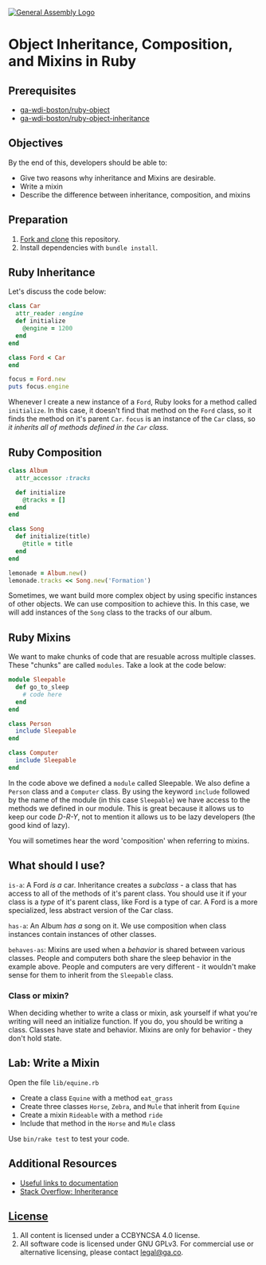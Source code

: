 [![General Assembly Logo](https://camo.githubusercontent.com/1a91b05b8f4d44b5bbfb83abac2b0996d8e26c92/687474703a2f2f692e696d6775722e636f6d2f6b6538555354712e706e67)](https://generalassemb.ly/education/web-development-immersive)

# Object Inheritance, Composition, and Mixins in Ruby

## Prerequisites

-   [ga-wdi-boston/ruby-object](https://github.com/ga-wdi-boston/ruby-object)
-   [ga-wdi-boston/ruby-object-inheritance](https://github.com/ga-wdi-boston/ruby-objecs-inheritance)

## Objectives

By the end of this, developers should be able to:

-   Give two reasons why inheritance and Mixins are desirable.
-   Write a mixin
-   Describe the difference between inheritance, composition, and mixins

## Preparation

1.  [Fork and clone](https://github.com/ga-wdi-boston/meta/wiki/ForkAndClone)
    this repository.
1.  Install dependencies with `bundle install`.

## Ruby Inheritance

Let's discuss the code below:

```ruby
class Car
  attr_reader :engine
  def initialize
    @engine = 1200
  end
end

class Ford < Car
end

focus = Ford.new
puts focus.engine
```

Whenever I create a new instance of a `Ford`, Ruby looks for a method called `initialize`. In this case, it doesn't find that method on the `Ford` class, so it finds the method on it's parent `Car`. `focus` is an instance of the `Car` class,  so *it inherits all of methods defined in the `Car` class.*

## Ruby Composition

```ruby
class Album
  attr_accessor :tracks

  def initialize
    @tracks = []
  end
end

class Song
  def initialize(title)
    @title = title
  end
end

lemonade = Album.new()
lemonade.tracks << Song.new('Formation')
```

Sometimes, we want build more complex object by using specific instances of other
 objects. We can use composition to achieve this. In this case, we will add
 instances of the `Song` class to the tracks of our album.

## Ruby Mixins

We want to make chunks of code that are resuable across multiple classes.
These "chunks" are called `modules`. Take a look at the code below:

```ruby
module Sleepable
  def go_to_sleep
    # code here
  end
end

class Person
  include Sleepable
end

class Computer
  include Sleepable
end
```

In the code above we defined a `module` called Sleepable. We also define a
`Person` class and a `Computer` class. By using the keyword `include` followed
by the name of the module (in this case `Sleepable`) we have access to the methods
we defined in our module.  This is great because it allows us to keep our code
*D-R-Y*, not to mention it allows us to be lazy developers (the good kind of
lazy).

You will sometimes hear the word 'composition' when referring to mixins.

## What should I use?

`is-a`: A Ford *is a* car. Inheritance creates a *subclass* - a class that has access to all of the methods of it's parent class. You should use it if your class is a *type* of it's parent class, like Ford is a type of car. A Ford is a more specialized, less abstract version of the Car class.

`has-a`: An Album *has a* song on it. We use composition when class instances
contain instances of other classes.

`behaves-as`: Mixins are used when a *behavior* is shared between various classes. People and computers both share the sleep behavior in the example above. People and computers are very different - it wouldn't make sense for them to inherit from the `Sleepable` class.

### Class or mixin?
When deciding whether to write a class or mixin, ask yourself if what you're
writing will need an initialize function. If you do, you should be writing a class.
Classes have state and behavior. Mixins are only for behavior - they don't hold
state.

## Lab: Write a Mixin

Open the file `lib/equine.rb`

- Create a class `Equine` with a method `eat_grass`
- Create three classes `Horse`, `Zebra`, and `Mule` that inherit from `Equine`
- Create a mixin `Rideable` with a method `ride`
- Include that method in the `Horse` and `Mule` class

Use `bin/rake test` to test your code.

## Additional Resources

-   [Useful links to documentation](https://www.ruby-lang.org/en/documentation/)
-   [Stack Overflow: Inheriterance](http://stackoverflow.com/questions/15754768/when-do-we-use-ruby-module-vs-using-class-composition)

## [License](LICENSE)

1.  All content is licensed under a CC­BY­NC­SA 4.0 license.
1.  All software code is licensed under GNU GPLv3. For commercial use or
    alternative licensing, please contact legal@ga.co.
